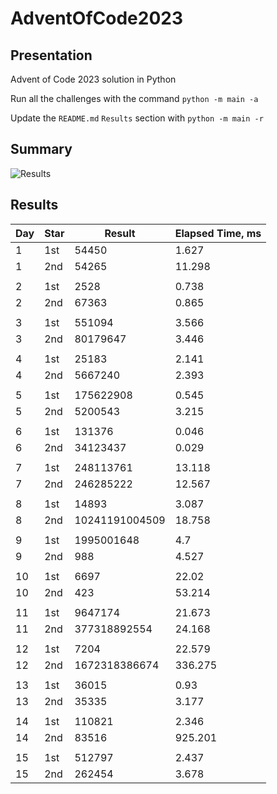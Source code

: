 # AdventOfCode2023

## Presentation

Advent of Code 2023 solution in Python

Run all the challenges with the command `python -m main -a`

Update the `README.md` `Results` section with `python -m main -r`

## Summary
![Results](https://github.com/clementgbcn/AdventOfCode2023/actions/workflows/check_results.yml/badge.svg)


## Results
|   Day | Star   |         Result |   Elapsed Time, ms |
|-------|--------|----------------|--------------------|
|     1 | 1st    |          54450 |              1.627 |
|     1 | 2nd    |          54265 |             11.298 |
|       |        |                |                    |
|     2 | 1st    |           2528 |              0.738 |
|     2 | 2nd    |          67363 |              0.865 |
|       |        |                |                    |
|     3 | 1st    |         551094 |              3.566 |
|     3 | 2nd    |       80179647 |              3.446 |
|       |        |                |                    |
|     4 | 1st    |          25183 |              2.141 |
|     4 | 2nd    |        5667240 |              2.393 |
|       |        |                |                    |
|     5 | 1st    |      175622908 |              0.545 |
|     5 | 2nd    |        5200543 |              3.215 |
|       |        |                |                    |
|     6 | 1st    |         131376 |              0.046 |
|     6 | 2nd    |       34123437 |              0.029 |
|       |        |                |                    |
|     7 | 1st    |      248113761 |             13.118 |
|     7 | 2nd    |      246285222 |             12.567 |
|       |        |                |                    |
|     8 | 1st    |          14893 |              3.087 |
|     8 | 2nd    | 10241191004509 |             18.758 |
|       |        |                |                    |
|     9 | 1st    |     1995001648 |              4.7   |
|     9 | 2nd    |            988 |              4.527 |
|       |        |                |                    |
|    10 | 1st    |           6697 |             22.02  |
|    10 | 2nd    |            423 |             53.214 |
|       |        |                |                    |
|    11 | 1st    |        9647174 |             21.673 |
|    11 | 2nd    |   377318892554 |             24.168 |
|       |        |                |                    |
|    12 | 1st    |           7204 |             22.579 |
|    12 | 2nd    |  1672318386674 |            336.275 |
|       |        |                |                    |
|    13 | 1st    |          36015 |              0.93  |
|    13 | 2nd    |          35335 |              3.177 |
|       |        |                |                    |
|    14 | 1st    |         110821 |              2.346 |
|    14 | 2nd    |          83516 |            925.201 |
|       |        |                |                    |
|    15 | 1st    |         512797 |              2.437 |
|    15 | 2nd    |         262454 |              3.678 |
